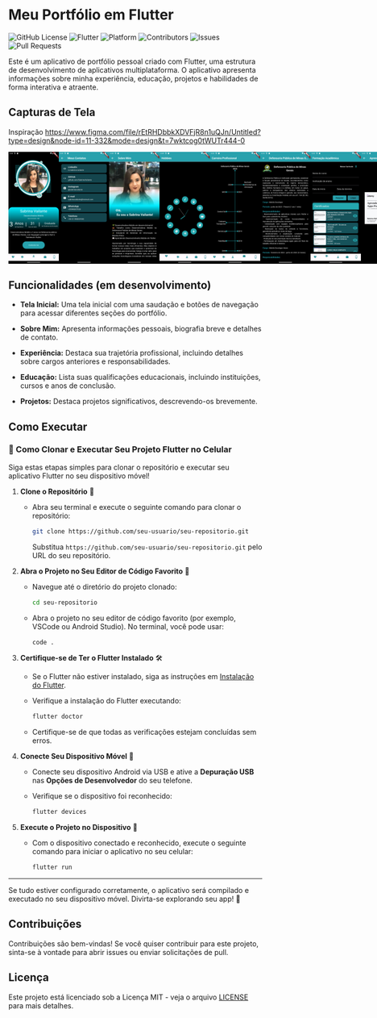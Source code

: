 # Meu Portfólio em Flutter

![GitHub License](https://img.shields.io/badge/license-MIT-green)
![Flutter](https://img.shields.io/badge/Flutter-2.10.1-blue)
![Platform](https://img.shields.io/badge/platform-Android%20%7C%20iOS-lightgrey)
![Contributors](https://img.shields.io/github/contributors/yourusername/gerador-de-aleatorios)
![Issues](https://img.shields.io/github/issues/yourusername/gerador-de-aleatorios)
![Pull Requests](https://img.shields.io/github/issues-pr/yourusername/gerador-de-aleatorios)

Este é um aplicativo de portfólio pessoal criado com Flutter, uma estrutura de desenvolvimento de aplicativos multiplataforma. O aplicativo apresenta informações sobre minha experiência, educação, projetos e habilidades de forma interativa e atraente.

## Capturas de Tela


Inspiração
https://www.figma.com/file/rEtRHDbbkXDVFjR8n1uQJn/Untitled?type=design&node-id=11-332&mode=design&t=7wktcog0tWUTr444-0

<div style="display:flex; justify-content:space-around;">
<img src="assets/screens/Perfil.png" alt="Screenshot 1" width="100"/>
<img src="assets/screens/contatos.png" alt="Screenshot 2" width="100"/>
<img src="assets/screens/sobremim.png" alt="Screenshot 3" width="100"/>
<img src="assets/screens/hobbies.png" alt="Screenshot 4" width="100"/>
<img src="assets/screens/JornadaProfissional.png" alt="Screenshot 5" width="100"/>
<img src="assets/screens/experienciaDetalhes.png" alt="Screenshot 6" width="100"/>
<img src="assets/screens/formacaoAcademica.png" alt="Screenshot 7" width="100"/>
<img src="assets/screens/certificadosDetalhes.png" alt="Screenshot 8" width="100"/>
<img src="assets/screens/projetos.png" alt="Screenshot 9" width="100"/>
<img src="assets/screens/projetosDetalhes.png" alt="Screenshot 10" width="100"/>

</div>

## Funcionalidades (em desenvolvimento)

- **Tela Inicial:** Uma tela inicial com uma saudação e botões de navegação para acessar diferentes seções do portfólio.
  
- **Sobre Mim:** Apresenta informações pessoais, biografia breve e detalhes de contato.

- **Experiência:** Destaca sua trajetória profissional, incluindo detalhes sobre cargos anteriores e responsabilidades.

- **Educação:** Lista suas qualificações educacionais, incluindo instituições, cursos e anos de conclusão.

- **Projetos:** Destaca projetos significativos, descrevendo-os brevemente.

## Como Executar

### 🚀 Como Clonar e Executar Seu Projeto Flutter no Celular

Siga estas etapas simples para clonar o repositório e executar seu aplicativo Flutter no seu dispositivo móvel!

1. **Clone o Repositório** 🐙
   - Abra seu terminal e execute o seguinte comando para clonar o repositório:
     ```sh
     git clone https://github.com/seu-usuario/seu-repositorio.git
     ```
     Substitua `https://github.com/seu-usuario/seu-repositorio.git` pelo URL do seu repositório.

2. **Abra o Projeto no Seu Editor de Código Favorito** 🎨
   - Navegue até o diretório do projeto clonado:
     ```sh
     cd seu-repositorio
     ```
   - Abra o projeto no seu editor de código favorito (por exemplo, VSCode ou Android Studio). No terminal, você pode usar:
     ```sh
     code .
     ```

3. **Certifique-se de Ter o Flutter Instalado** 🛠️
   - Se o Flutter não estiver instalado, siga as instruções em [Instalação do Flutter](https://flutter.dev/docs/get-started/install).

   - Verifique a instalação do Flutter executando:
     ```sh
     flutter doctor
     ```
   - Certifique-se de que todas as verificações estejam concluídas sem erros.

4. **Conecte Seu Dispositivo Móvel** 📱
   - Conecte seu dispositivo Android via USB e ative a **Depuração USB** nas **Opções de Desenvolvedor** do seu telefone.

   - Verifique se o dispositivo foi reconhecido:
     ```sh
     flutter devices
     ```

5. **Execute o Projeto no Dispositivo** 🎉
   - Com o dispositivo conectado e reconhecido, execute o seguinte comando para iniciar o aplicativo no seu celular:
     ```sh
     flutter run
     ```

---

Se tudo estiver configurado corretamente, o aplicativo será compilado e executado no seu dispositivo móvel. Divirta-se explorando seu app! 🚀

## Contribuições

Contribuições são bem-vindas! Se você quiser contribuir para este projeto, sinta-se à vontade para abrir issues ou enviar solicitações de pull.

## Licença

Este projeto está licenciado sob a Licença MIT - veja o arquivo [LICENSE](LICENSE) para mais detalhes.
